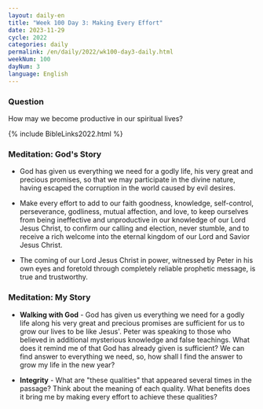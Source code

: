 ```yaml
---
layout: daily-en
title: "Week 100 Day 3: Making Every Effort"
date: 2023-11-29
cycle: 2022
categories: daily
permalink: /en/daily/2022/wk100-day3-daily.html
weekNum: 100
dayNum: 3
language: English
---
```


### Question     
How may we become productive in our spiritual lives?

{% include BibleLinks2022.html %} 

### Meditation: God's Story   
+ God has given us everything we need for a godly life, his very great and precious promises, so that we may participate in the divine nature, having escaped the corruption in the world caused by evil desires. 

+ Make every effort to add to our faith goodness, knowledge, self-control, perseverance, godliness, mutual affection, and love, to keep ourselves from being ineffective and unproductive in our knowledge of our Lord Jesus Christ, to confirm our calling and election, never stumble, and to receive a rich welcome into the eternal kingdom of our Lord and Savior Jesus Christ. 

+ The coming of our Lord Jesus Christ in power, witnessed by Peter in his own eyes and foretold through completely reliable prophetic message, is true and trustworthy. 

### Meditation: My Story   
+ **Walking with God** - God has given us everything we need for a godly life along his very great and precious promises are sufficient for us to grow our lives to be like Jesus'. Peter was speaking to those who believed in additional mysterious knowledge and false teachings. What does it remind me of that God has already given is sufficient? We can find answer to everything we need, so, how shall I find the answer to grow my life in the new year? 

+ **Integrity** - What are "these qualities" that appeared several times in the passage? Think about the meaning of each quality. What benefits does it bring me by making every effort to achieve these qualities? 
